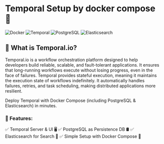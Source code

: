 # Temporal Setup by docker compose 🚀

![Docker](https://img.shields.io/badge/Docker-✔-blue)
![Temporal](https://img.shields.io/badge/Temporal-Workflow-orange)
![PostgreSQL](https://img.shields.io/badge/PostgreSQL-DB-336791?logo=postgresql)
![Elasticsearch](https://img.shields.io/badge/Elasticsearch-Search-005571?logo=elasticsearch)

## 📌 What is Temporal.io?

Temporal.io is a workflow orchestration platform designed to help developers build reliable, scalable, and fault-tolerant applications. It ensures that long-running workflows execute without losing progress, even in the face of failures.
Temporal provides stateful execution, meaning it maintains the execution state of workflows indefinitely. It automatically handles failures, retries, and task scheduling, making distributed applications more resilient.

Deploy Temporal with Docker Compose (including PostgreSQL & Elasticsearch) in minutes.

### 📌 Features:
✅ Temporal Server & UI 🖥️
✅ PostgreSQL as Persistence DB 🛢️
✅ Elasticsearch for Search 🔎
✅ Simple Setup with Docker Compose 🚀
